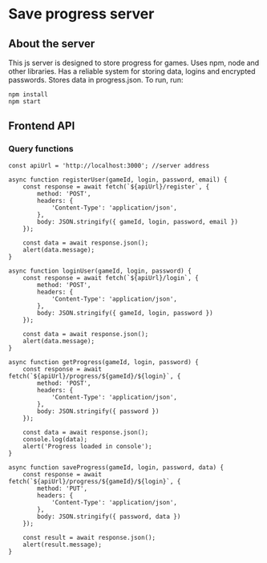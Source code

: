# Save progress server
## About the server
This js server is designed to store progress for games.
Uses npm, node and other libraries.
Has a reliable system for storing data, logins and encrypted passwords.
Stores data in progress.json. To run, run:
```
npm install
npm start
```
## Frontend API
### Query functions
```
const apiUrl = 'http://localhost:3000'; //server address

async function registerUser(gameId, login, password, email) {
    const response = await fetch(`${apiUrl}/register`, {
        method: 'POST',
        headers: {
            'Content-Type': 'application/json',
        },
        body: JSON.stringify({ gameId, login, password, email })
    });

    const data = await response.json();
    alert(data.message);
}

async function loginUser(gameId, login, password) {
    const response = await fetch(`${apiUrl}/login`, {
        method: 'POST',
        headers: {
            'Content-Type': 'application/json',
        },
        body: JSON.stringify({ gameId, login, password })
    });

    const data = await response.json();
    alert(data.message);
}

async function getProgress(gameId, login, password) {
    const response = await fetch(`${apiUrl}/progress/${gameId}/${login}`, {
        method: 'POST',
        headers: {
            'Content-Type': 'application/json',
        },
        body: JSON.stringify({ password })
    });

    const data = await response.json();
    console.log(data);
    alert('Progress loaded in console');
}

async function saveProgress(gameId, login, password, data) {
    const response = await fetch(`${apiUrl}/progress/${gameId}/${login}`, {
        method: 'PUT',
        headers: {
            'Content-Type': 'application/json',
        },
        body: JSON.stringify({ password, data })
    });

    const result = await response.json();
    alert(result.message);
}

```
